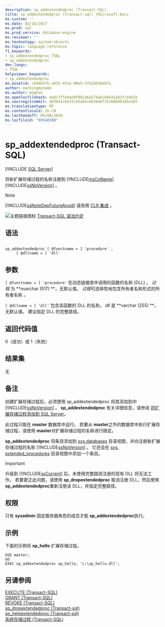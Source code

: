 ```yaml
---
description: sp_addextendedproc (Transact-SQL)
title: sp_addextendedproc (Transact-sql) |Microsoft Docs
ms.custom: ''
ms.date: 03/16/2017
ms.prod: sql
ms.prod_service: database-engine
ms.reviewer: ''
ms.technology: system-objects
ms.topic: language-reference
f1_keywords:
- sp_addextendedproc_TSQL
- sp_addextendedproc
dev_langs:
- TSQL
helpviewer_keywords:
- sp_addextendedproc
ms.assetid: c0d4b47b-a855-451e-90e5-5fb2d836ebfa
author: markingmyname
ms.author: maghan
ms.openlocfilehash: 4e8c7ffebae9f082a6a579a6cb6643ad2fc44d1b
ms.sourcegitcommit: dd36d1cbe32cd5a65c6638e8f252b0bd8145e165
ms.translationtype: MT
ms.contentlocale: zh-CN
ms.lasthandoff: 09/08/2020
ms.locfileid: "89548380"
---
```

# <a name="sp_addextendedproc-transact-sql"></a>sp_addextendedproc (Transact-SQL)
[!INCLUDE [SQL Server](../../includes/applies-to-version/sqlserver.md)]

  将新扩展存储过程的名称注册到 [!INCLUDE[msCoName](../../includes/msconame-md.md)] [!INCLUDE[ssNoVersion](../../includes/ssnoversion-md.md)] 。  
  
> [!NOTE]  
>  [!INCLUDE[ssNoteDepFutureAvoid](../../includes/ssnotedepfutureavoid-md.md)] 请改用 [CLR 集成](../../relational-databases/clr-integration/common-language-runtime-integration-overview.md) 。  
  
 ![主题链接图标](../../database-engine/configure-windows/media/topic-link.gif "“主题链接”图标") [Transact-SQL 语法约定](../../t-sql/language-elements/transact-sql-syntax-conventions-transact-sql.md)  
  
## <a name="syntax"></a>语法  
  
```  
  
sp_addextendedproc [ @functname = ] 'procedure' ,   
     [ @dllname = ] 'dll'  
```  
  
## <a name="arguments"></a>参数  
`[ @functname = ] 'procedure'` 在动态链接库中调用的函数的名称 (DLL) 。 *过程* 为 **nvarchar (517) **，无默认值。 *过程*可选择性地包含所有者名称形式的所有者名称 *。*  
  
`[ @dllname = ] 'dll'` 包含该函数的 DLL 的名称。 *dll* 是 **varchar (255) **，无默认值。 建议指定 DLL 的完整路径。  
  
## <a name="return-code-values"></a>返回代码值  
 0（成功）或 1（失败）  
  
## <a name="result-sets"></a>结果集  
 无  
  
## <a name="remarks"></a>备注  
 创建扩展存储过程后，必须使用 sp_addextendedproc 将其添加到中 [!INCLUDE[ssNoVersion](../../includes/ssnoversion-md.md)] 。 **sp_addextendedproc** 有关详细信息，请参阅 [将扩展存储过程添加到 SQL Server](../../relational-databases/extended-stored-procedures-programming/adding-an-extended-stored-procedure-to-sql-server.md)。  
  
 此过程只能在 **master** 数据库中运行。 若要从 **master**之外的数据库中执行扩展存储过程，请使用 **master**对扩展存储过程的名称进行限定。  
  
 **sp_addextendedproc** 将条目添加到 [sys.databases](../../relational-databases/system-catalog-views/sys-objects-transact-sql.md) 目录视图，并向注册新扩展存储过程的名称 [!INCLUDE[ssNoVersion](../../includes/ssnoversion-md.md)] 。 它还会在 [sys. extended_procedures](../../relational-databases/system-catalog-views/sys-extended-procedures-transact-sql.md) 目录视图中添加一个条目。  
  
> [!IMPORTANT]  
>  升级到 [!INCLUDE[ssCurrent](../../includes/sscurrent-md.md)] 后，未使用完整路径注册的现有 DLL 将无法工作。 若要更正此问题，请使用 **sp_dropextendedproc** 取消注册 DLL，然后使用 **sp_addextendedproc**重新注册该 DLL，并指定完整路径。  
  
## <a name="permissions"></a>权限  
 只有 **sysadmin** 固定服务器角色的成员才能 **sp_addextendedproc**执行。  
  
## <a name="examples"></a>示例  
 下面的示例将 **xp_hello** 扩展存储过程。  
  
```  
USE master;  
GO  
EXEC sp_addextendedproc xp_hello, 'c:\xp_hello.dll';  
```  
  
## <a name="see-also"></a>另请参阅  
 [EXECUTE (Transact-SQL)](../../t-sql/language-elements/execute-transact-sql.md)   
 [GRANT (Transact-SQL)](../../t-sql/statements/grant-transact-sql.md)   
 [REVOKE (Transact-SQL)](../../t-sql/statements/revoke-transact-sql.md)   
 [sp_dropextendedproc &#40;Transact-sql&#41;](../../relational-databases/system-stored-procedures/sp-dropextendedproc-transact-sql.md)   
 [sp_helpextendedproc &#40;Transact-sql&#41;](../../relational-databases/system-stored-procedures/sp-helpextendedproc-transact-sql.md)   
 [系统存储过程 (Transact-SQL)](../../relational-databases/system-stored-procedures/system-stored-procedures-transact-sql.md)  
  
  
